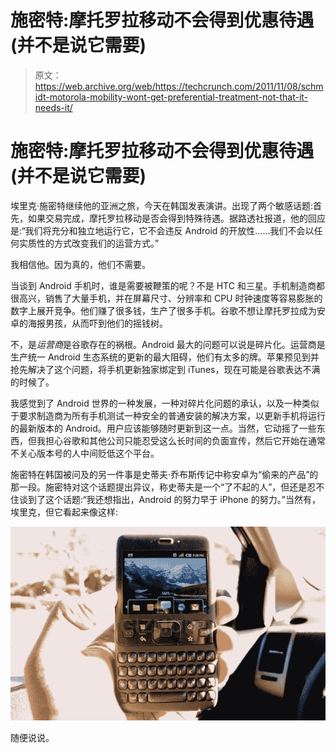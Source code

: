 # 施密特:摩托罗拉移动不会得到优惠待遇(并不是说它需要)

> 原文：<https://web.archive.org/web/https://techcrunch.com/2011/11/08/schmidt-motorola-mobility-wont-get-preferential-treatment-not-that-it-needs-it/>

# 施密特:摩托罗拉移动不会得到优惠待遇(并不是说它需要)

埃里克·施密特继续他的亚洲之旅，今天在韩国发表演讲。出现了两个敏感话题:首先，如果交易完成，摩托罗拉移动是否会得到特殊待遇。据路透社报道，他的回应是:“我们将充分和独立地运行它，它不会违反 Android 的开放性……我们不会以任何实质性的方式改变我们的运营方式。”

我相信他。因为真的，他们不需要。

当谈到 Android 手机时，谁是需要被鞭策的呢？不是 HTC 和三星。手机制造商都很高兴，销售了大量手机，并在屏幕尺寸、分辨率和 CPU 时钟速度等容易膨胀的数字上展开竞争。他们赚了很多钱，生产了很多手机。谷歌不想让摩托罗拉成为安卓的海报男孩，从而吓到他们的摇钱树。

不，是*运营商*是谷歌存在的祸根。Android 最大的问题可以说是碎片化。运营商是生产统一 Android 生态系统的更新的最大阻碍，他们有太多的牌。苹果预见到并抢先解决了这个问题，将手机更新独家绑定到 iTunes，现在可能是谷歌表达不满的时候了。

我感觉到了 Android 世界的一种发展，一种对碎片化问题的承认，以及一种类似于要求制造商为所有手机测试一种安全的普通安装的解决方案，以更新手机将运行的最新版本的 Android。用户应该能够随时更新到这一点。当然，它动摇了一些东西，但我担心谷歌和其他公司只能忍受这么长时间的负面宣传，然后它开始在通常不关心版本号的人中间贬低这个平台。

施密特在韩国被问及的另一件事是史蒂夫·乔布斯传记中称安卓为“偷来的产品”的那一段。施密特对这个话题提出异议，称史蒂夫是一个“了不起的人”，但还是忍不住谈到了这个话题:“我还想指出，Android 的努力早于 iPhone 的努力。”当然有，埃里克，但它看起来像这样:

![](img/8d1d1b40784604a4f7393da941449d0d.png "androidlive")

随便说说。